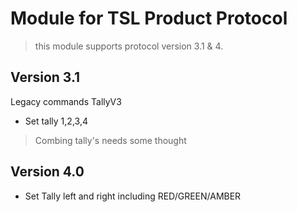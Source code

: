 # Module for TSL Product Protocol

> this module supports protocol version 3.1 & 4.

## Version 3.1 
Legacy commands TallyV3 
* Set tally 1,2,3,4

> Combing tally's needs some thought

## Version 4.0

* Set Tally left and right including RED/GREEN/AMBER
